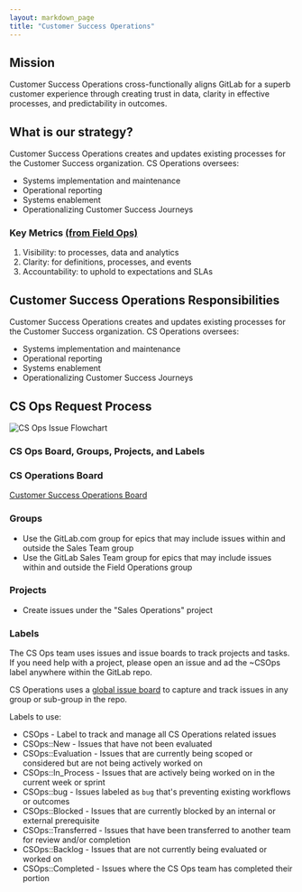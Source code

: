 ```yaml
---
layout: markdown_page
title: "Customer Success Operations"
---
```


## Mission

Customer Success Operations cross-functionally aligns GitLab for a superb customer experience through creating trust in data, clarity in effective processes, and predictability in outcomes.

## What is our strategy?
Customer Success Operations creates and updates existing processes for the Customer Success organization. CS Operations oversees:

* Systems implementation and maintenance
* Operational reporting
* Systems enablement
* Operationalizing Customer Success Journeys

### Key Metrics [(from Field Ops)](/handbook/sales/field-operations/#key-tenets)

1. Visibility: to processes, data and analytics 
1. Clarity: for definitions, processes, and events 
1. Accountability: to uphold to expectations and SLAs

## Customer Success Operations Responsibilities

Customer Success Operations creates and updates existing processes for the Customer Success organization. CS Operations oversees:

* Systems implementation and maintenance
* Operational reporting
* Systems enablement
* Operationalizing Customer Success Journeys

## CS Ops Request Process

![CS Ops Issue Flowchart](https://www.lucidchart.com/publicSegments/view/42d94a0a-3a9c-4ffd-b483-51bd9009385f/image.jpeg "CS Ops Issue Flowchart")


### CS Ops Board, Groups, Projects, and Labels

### CS Operations Board

[Customer Success Operations Board](https://gitlab.com/groups/gitlab-com/-/boards/1498673?label_name[]=CSOps)

### Groups

* Use the GitLab.com group for epics that may include issues within and outside the Sales Team group
* Use the GitLab Sales Team group for epics that may include issues within and outside the Field Operations group

### Projects

* Create issues under the "Sales Operations" project


### Labels

The CS Ops team uses issues and issue boards to track projects and tasks. If you need help with a project, please open an issue and ad the ~CSOps label anywhere within the GitLab repo.

CS Operations uses a [global issue board](https://gitlab.com/groups/gitlab-com/-/boards/1498673?&label_name[]=CSOps) to capture and track issues in any group or sub-group in the repo. 

Labels to use:

* CSOps - Label to track and manage all CS Operations related issues
* CSOps::New - Issues that have not been evaluated
* CSOps::Evaluation - Issues that are currently being scoped or considered but are not being actively worked on
* CSOps::In_Process - Issues that are actively being worked on in the current week or sprint
* CSOps::bug - Issues labeled as `bug` that's preventing existing workflows or outcomes
* CSOps::Blocked - Issues that are currently blocked by an internal or external prerequisite 
* CSOps::Transferred - Issues that have been transferred to another team for review and/or completion
* CSOps::Backlog - Issues that are not currently being evaluated or worked on
* CSOps::Completed - Issues where the CS Ops team has completed their portion
